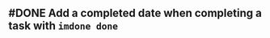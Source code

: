 ## #DONE Add a completed date when completing a task with `imdone done`
<!-- 
  #task
  created:2023-10-01T17:35:30.997Z
  group:"Ungrouped Tasks"
  story-id:Add-a-command-to-show-defaults
  task-id:9a287 order:0 completed:2023-10-02T04:09:51.559Z -->